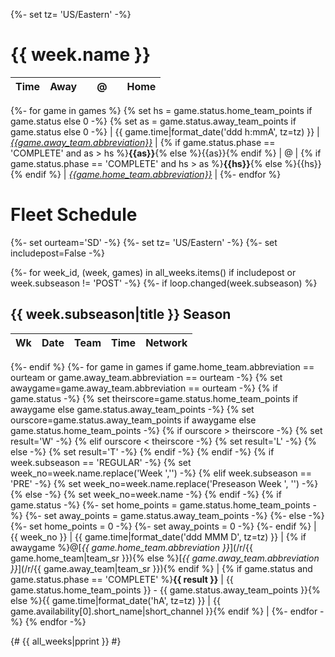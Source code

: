 {%- set tz= 'US/Eastern' -%}
# {{ week.name }}

| Time | Away |   |  @  |   | Home |
|:-----|:----:|--:|:---:|:--|:----:|
{%- for game in games %}
{% set hs = game.status.home_team_points if game.status else 0 -%}
{% set as = game.status.away_team_points if game.status else 0 -%}
| {{ game.time|format_date('ddd h:mmA', tz=tz) }} | [*{{game.away_team.abbreviation}}*](/r/{{game.away_team|team_sr}}) | {% if game.status.phase == 'COMPLETE' and as > hs %}**{{as}}**{% else %}{{as}}{% endif %} | @ | {% if game.status.phase == 'COMPLETE' and hs > as %}**{{hs}}**{% else %}{{hs}}{% endif %} | [*{{game.home_team.abbreviation}}*](/r/{{game.home_team|team_sr}}) |
{%- endfor %}

# Fleet Schedule
{%- set ourteam='SD' -%}
{%- set tz= 'US/Eastern' -%}
{%- set includepost=False -%}

{%- for week_id, (week, games) in all_weeks.items() if includepost or week.subseason != 'POST' -%}
    {%- if loop.changed(week.subseason) %}

## {{ week.subseason|title }} Season

| Wk | Date | Team | Time | Network |
|:--:|:-----|-----:|:----:|:-------:|
{%- endif %}
    {%- for game in games if game.home_team.abbreviation == ourteam or game.away_team.abbreviation == ourteam -%}
        {% set awaygame=game.away_team.abbreviation == ourteam -%}
        {% if game.status -%}
        {% set theirscore=game.status.home_team_points if awaygame else game.status.away_team_points -%}
        {% set ourscore=game.status.away_team_points if awaygame else game.status.home_team_points -%}
        {% if ourscore > theirscore -%}
        {% set result='W' -%}
        {% elif ourscore < theirscore -%}
        {% set result='L' -%}
        {% else -%}
        {% set result='T' -%}
        {% endif -%}
        {% endif -%}
        {% if week.subseason == 'REGULAR' -%}
            {% set week_no=week.name.replace('Week ','') -%}
        {% elif week.subseason == 'PRE' -%}
            {% set week_no=week.name.replace('Preseason Week ', '') -%}
        {% else -%}
            {% set week_no=week.name -%}
        {% endif -%}
        {% if game.status -%}
            {%- set home_points = game.status.home_team_points -%}
            {%- set away_points = game.status.away_team_points -%}
        {%- else -%}
            {%- set home_points = 0 -%}
            {%- set away_points = 0 -%}
        {%- endif %}
| {{ week_no }} | {{ game.time|format_date('ddd MMM D', tz=tz) }} | {% if awaygame %}@[*{{ game.home_team.abbreviation }}*](/r/{{ game.home_team|team_sr }}){% else %}[*{{ game.away_team.abbreviation }}*](/r/{{ game.away_team|team_sr }}){% endif %} | {% if game.status and game.status.phase == 'COMPLETE' %}**{{ result }}** | {{ game.status.home_team_points }} - {{ game.status.away_team_points }}{% else %}{{ game.time|format_date('hA', tz=tz) }} | {{ game.availability[0].short_name|short_channel }}{% endif %} |
    {%- endfor -%}
{% endfor -%}

{# {{ all_weeks|pprint }} #}
